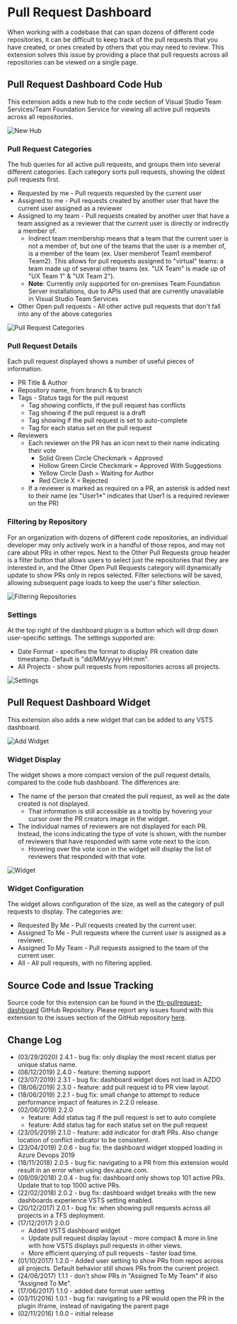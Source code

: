# Pull Request Dashboard

When working with a codebase that can span dozens of different code repositories, it can be difficult to keep track of the pull requests that you have created, or ones created by others that you may need to review.  This extension solves this issue by providing a place that pull requests across all repositories can be viewed on a single page.

## Pull Request Dashboard Code Hub

This extension adds a new hub to the code section of Visual Studio Team Services/Team Foundation Service for viewing all active pull requests across all repositories.

![New Hub](assets/screenshots/hub_tab.png)

### Pull Request Categories

The hub queries for all active pull requests, and groups them into several different categories.  Each category sorts pull requests, showing the oldest pull requests first.

* Requested by me - Pull requests requested by the current user
* Assigned to me - Pull requests created by another user that have the current user assigned as a reviewer
* Assigned to my team - Pull requests created by another user that have a team assigned as a reviewer that the current user is directly or indirectly a member of.
    * Indirect team membership means that a team that the current user is not a member of, but one of the teams that the user *is* a member of, is a member of the team (ex. User memberof Team1 memberof Team2).  This allows for pull requests assigned to "virtual" teams: a team made up of several other teams (ex. "UX Team" is made up of "UX Team 1" & "UX Team 2").
    * **Note**: Currently only supported for on-premises Team Foundation Server installations, due to APIs used that are currently unavailable in Visual Studio Team Services
* Other Open pull requests - All other active pull requests that don't fall into any of the above categories

![Pull Request Categories](assets/screenshots/hub_view.png)

### Pull Request Details
Each pull request displayed shows a number of useful pieces of information.

* PR Title & Author
* Repository name, from branch & to branch
* Tags - Status tags for the pull request
    * Tag showing conflicts, if the pull request has conflicts
    * Tag showing if the pull request is a draft
    * Tag showing if the pull request is set to auto-complete
    * Tag for each status set on the pull request
* Reviewers
    * Each reviewer on the PR has an icon next to their name indicating their vote
        * Solid Green Circle Checkmark = Approved
        * Hollow Green Circle Checkmark = Approved With Suggestions
        * Yellow Circle Dash = Waiting for Author
        * Red Circle X = Rejected
    * If a reviewer is marked as required on a PR, an asterisk is added next to their name (ex "User1*" indicates that User1 is a required reviewer on the PR)

### Filtering by Repository

For an organization with dozens of different code repositories, an individual developer may only actively work in a handful of those repos, and may not care about PRs in other repos.  Next to the Other Pull Requests group header is a filter button that allows users to select just the repositories that they are interested in, and the Other Open Pull Requests category will dynamically update to show PRs only in repos selected.  Filter selections will be saved, allowing subsequent page loads to keep the user's filter selection.

![Filtering Repositories](assets/screenshots/repo_filter.png)

### Settings

At the top right of the dashboard plugin is a button which will drop down user-specific settings.  The settings supported are:

* Date Format - specifies the format to display PR creation date timestamp.  Default is "dd/MM/yyyy HH:mm".
* All Projects - show pull requests from repositories across all projects.

![Settings](assets/screenshots/settings.png)

## Pull Request Dashboard Widget

This extension also adds a new widget that can be added to any VSTS dashboard.

![Add Widget](assets/screenshots/add_widget.png)

### Widget Display

The widget shows a more compact version of the pull request details, compared to the code hub dashboard.  The differences are:

* The name of the person that created the pull request, as well as the date created is not displayed.
    * That information is still accessible as a tooltip by hovering your cursor over the PR creators image in the widget.
* The individual names of reviewers are not displayed for each PR.  Instead, the icons indicating the type of vote is shown, with the number of reviewers that have responded with same vote next to the icon.
    * Hovering over the vote icon in the widget will display the list of reviewers that responded with that vote.

![Widget](assets/screenshots/widget.png)

### Widget Configuration

The widget allows configuration of the size, as well as the category of pull requests to display.  The categories are:

* Requested By Me - Pull requests created by the current user.
* Assigned To Me - Pull requests where the current user is assigned as a reviewer.
* Assigned To My Team - Pull requests assigned to the team of the current user.
* All - All pull requests, with no filtering applied.

## Source Code and Issue Tracking

Source code for this extension can be found in the [tfs-pullrequest-dashboard](https://github.com/rstedman/tfs-pullrequest-dashboard) GitHub Repository.  Please report any issues found with this extension to the issues section of the GitHub repository [here](https://github.com/rstedman/tfs-pullrequest-dashboard/issues).

## Change Log

* (03/29/2020) 2.4.1 - bug fix: only display the most recent status per unique status name.
* (08/12/2019) 2.4.0 - feature: theming support
* (23/07/2019) 2.3.1 - bug fix: dashboard widget does not load in AZDO
* (18/06/2019) 2.3.0 - feature: add pull request id to PR view layout. 
* (18/06/2019) 2.2.1 - bug fix: small change to attempt to reduce performance impact of features in 2.2.0 release.
* (02/06/2019) 2.2.0
    * feature: Add status tag if the pull request is set to auto complete
    * feature: Add status tag for each status set on the pull request
* (23/05/2019) 2.1.0 - feature: add indicator for draft PRs. Also change location of conflict indicator to be consistent.
* (23/04/2019) 2.0.6 - bug fix: the dashboard widget stopped loading in Azure Devops 2019
* (18/11/2018) 2.0.5 - bug fix: navigating to a PR from this extension would result in an error when using dev.azure.com.
* (09/09/2018) 2.0.4 - bug fix: dashboard only shows top 101 active PRs.  Update that to top 1000 active PRs. 
* (22/02/2018) 2.0.2 - bug fix: dashboard widget breaks with the new dashboards experience VSTS setting enabled.
* (20/12/2017) 2.0.1 - bug fix: when showing pull requests across all projects in a TFS deployment.
* (17/12/2017) 2.0.0
    * Added VSTS dashboard widget
    * Update pull request display layout - more compact & more in line with how VSTS displays pull requests in other views.
    * More efficient querying of pull requests - faster load time.
* (01/10/2017) 1.2.0 - Added user setting to show PRs from repos across all projects.  Default behavior still shows PRs from the current project.
* (24/06/2017) 1.1.1 - don't show PRs in "Assigned To My Team" if also "Assigned To Me".
* (17/06/2017) 1.1.0 - added date format user setting
* (03/11/2016) 1.0.1 - bug fix: navigating to a PR would open the PR in the plugin iframe, instead of navigating the parent page
* (02/11/2016) 1.0.0 - initial release
